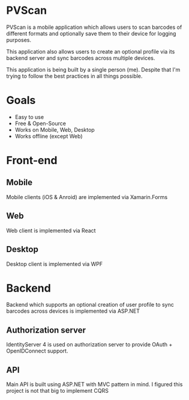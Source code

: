 # PVScan
PVScan is a mobile application which allows users to scan barcodes of different formats and optionally save them to their device for logging purposes.

This application also allows users to create an optional profile via its backend server and sync barcodes across multiple devices.

This application is being built by a single person (me). Despite that I'm trying to follow the best practices in all things possible.

# Goals
* Easy to use
* Free & Open-Source
* Works on Mobile, Web, Desktop
* Works offline (except Web)

# Front-end

## Mobile
Mobile clients (iOS & Anroid) are implemented via Xamarin.Forms

## Web
Web client is implemented via React

## Desktop
Desktop client is implemented via WPF

# Backend
Backend which supports an optional creation of user profile to sync barcodes across devices is implemented via ASP.NET

## Authorization server
IdentityServer 4 is used on authorization server to provide OAuth + OpenIDConnect support.

## API
Main API is built using ASP.NET with MVC pattern in mind. I figured this project is not that big to implement CQRS
